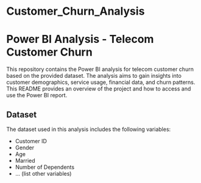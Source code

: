 # Customer_Churn_Analysis
# Power BI Analysis - Telecom Customer Churn

This repository contains the Power BI analysis for telecom customer churn based on the provided dataset. The analysis aims to gain insights into customer demographics, service usage, financial data, and churn patterns. This README provides an overview of the project and how to access and use the Power BI report.

## Dataset

The dataset used in this analysis includes the following variables:
- Customer ID
- Gender
- Age
- Married
- Number of Dependents
- ... (list other variables)


